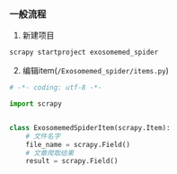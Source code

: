 ### 一般流程
1. 新建项目
```python
scrapy startproject exosomemed_spider
```
2. 编辑item(`/Exosomemed_spider/items.py`)
```python
# -*- coding: utf-8 -*-

import scrapy


class ExosomemedSpiderItem(scrapy.Item):
    # 文件名字
    file_name = scrapy.Field()
    # 文章爬取结果
    result = scrapy.Field()
```

